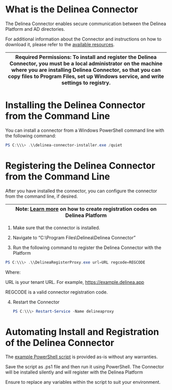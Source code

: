 # What is the Delinea Connector

The Delinea Connector enables secure communication between the Delinea Platform
and AD directories.

For additional information about the Connector and instructions on how to
download it, please refer to the [available
resources](https://docs.delinea.com/dp/current/connector).

| **Required Permissions**: To install and register the Delinea Connector, you must be a local administrator on the machine where you are installing Delinea Connector, so that you can copy files to Program Files, set up Windows service, and write settings to registry. |
|----------------------------------------------------------------------------------------------------------------------------------------------------------------------------------------------------------------------------------------------------------------------------|

# Installing the Delinea Connector from the Command Line

You can install a connector from a Windows PowerShell command line with the
following command:

```powershell
PS C:\\\> .\\delinea-connector-installer.exe /quiet
```

# Registering the Delinea Connector from the Command Line

After you have installed the connector, you can configure the connector from the
command line, if desired.

| Note: [Learn more](https://docs.delinea.com/dp/current/connector#to_create_a_new_registration_code) on how to create registration codes on Delinea Platform |
|-------------------------------------------------------------------------------------------------------------------------------------------------------------|

1.  Make sure that the connector is installed.

2.  Navigate to “C:\\Program Files\\Delinea\\Delinea Connector”

3.  Run the following command to register the Delinea Connector with the
    Platform

```powershell
PS C:\\\> .\\DelineaRegisterProxy.exe url=URL regcode=REGCODE
```

 Where:

URL is your tenant URL. For example, https://example.delinea.app

REGCODE is a valid connector registration code.

4.  Restart the Connector  
    ```powershell
    PS C:\\\> Restart-Service -Name delineaproxy
    ```

# Automating Install and Registration of the Delinea Connector

The [example PowerShell script](https://github.com/DelineaXPM/delinea-platform/blob/ef04082750b21abf84edfaf6d25cae9d5396e42b/DelineaConnector/delinea-connector-install.ps1) is provided as-is without any warranties.

Save the script as .ps1 file and then run it using PowerShell. The Connector
will be installed silently and will register with the Delinea Platform

Ensure to replace any variables within the script to suit your environment.


